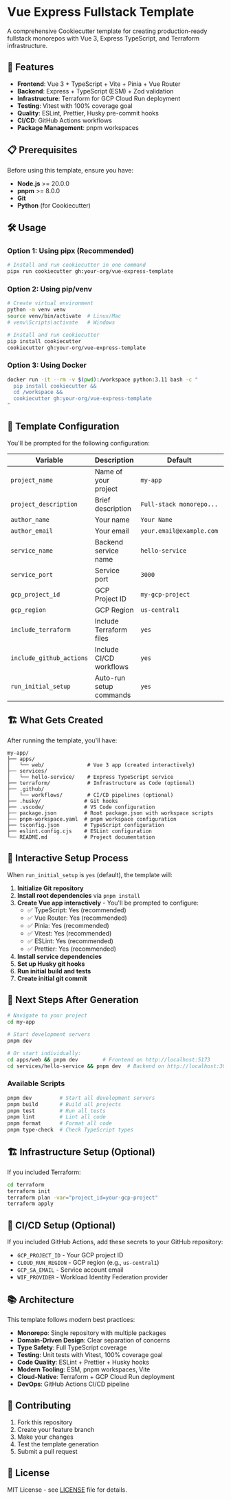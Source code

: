 # Vue Express Fullstack Template

A comprehensive Cookiecutter template for creating production-ready fullstack monorepos with Vue 3, Express TypeScript, and Terraform infrastructure.

## 🚀 Features

- **Frontend**: Vue 3 + TypeScript + Vite + Pinia + Vue Router
- **Backend**: Express + TypeScript (ESM) + Zod validation
- **Infrastructure**: Terraform for GCP Cloud Run deployment
- **Testing**: Vitest with 100% coverage goal
- **Quality**: ESLint, Prettier, Husky pre-commit hooks
- **CI/CD**: GitHub Actions workflows
- **Package Management**: pnpm workspaces

## 📋 Prerequisites

Before using this template, ensure you have:

- **Node.js** >= 20.0.0
- **pnpm** >= 8.0.0  
- **Git**
- **Python** (for Cookiecutter)

## 🛠️ Usage

### Option 1: Using pipx (Recommended)

```bash
# Install and run cookiecutter in one command
pipx run cookiecutter gh:your-org/vue-express-template
```

### Option 2: Using pip/venv

```bash
# Create virtual environment
python -m venv venv
source venv/bin/activate  # Linux/Mac
# venv\Scripts\activate   # Windows

# Install and run cookiecutter
pip install cookiecutter
cookiecutter gh:your-org/vue-express-template
```

### Option 3: Using Docker

```bash
docker run -it --rm -v $(pwd):/workspace python:3.11 bash -c "
  pip install cookiecutter && 
  cd /workspace && 
  cookiecutter gh:your-org/vue-express-template
"
```

## 📝 Template Configuration

You'll be prompted for the following configuration:

| Variable | Description | Default | Example |
|----------|-------------|---------|---------|
| `project_name` | Name of your project | `my-app` | `awesome-saas` |
| `project_description` | Brief description | `Full-stack monorepo...` | `My awesome SaaS platform` |
| `author_name` | Your name | `Your Name` | `John Doe` |
| `author_email` | Your email | `your.email@example.com` | `john@example.com` |
| `service_name` | Backend service name | `hello-service` | `api-service` |
| `service_port` | Service port | `3000` | `8080` |
| `gcp_project_id` | GCP Project ID | `my-gcp-project` | `my-saas-prod` |
| `gcp_region` | GCP Region | `us-central1` | `europe-west1` |
| `include_terraform` | Include Terraform files | `yes` | `yes/no` |
| `include_github_actions` | Include CI/CD workflows | `yes` | `yes/no` |
| `run_initial_setup` | Auto-run setup commands | `yes` | `yes/no` |

## 🏗️ What Gets Created

After running the template, you'll have:

```
my-app/
├── apps/
│   └── web/              # Vue 3 app (created interactively)
├── services/
│   └── hello-service/    # Express TypeScript service
├── terraform/            # Infrastructure as Code (optional)
├── .github/
│   └── workflows/        # CI/CD pipelines (optional)
├── .husky/              # Git hooks
├── .vscode/             # VS Code configuration
├── package.json         # Root package.json with workspace scripts
├── pnpm-workspace.yaml  # pnpm workspace configuration
├── tsconfig.json        # TypeScript configuration
├── eslint.config.cjs    # ESLint configuration
└── README.md            # Project documentation
```

## 🎯 Interactive Setup Process

When `run_initial_setup` is `yes` (default), the template will:

1. **Initialize Git repository**
2. **Install root dependencies** via `pnpm install`
3. **Create Vue app interactively** - You'll be prompted to configure:
   - ✅ TypeScript: Yes (recommended)
   - ✅ Vue Router: Yes (recommended)  
   - ✅ Pinia: Yes (recommended)
   - ✅ Vitest: Yes (recommended)
   - ✅ ESLint: Yes (recommended)
   - ✅ Prettier: Yes (recommended)
4. **Install service dependencies**
5. **Set up Husky git hooks**
6. **Run initial build and tests**
7. **Create initial git commit**

## 🚀 Next Steps After Generation

```bash
# Navigate to your project
cd my-app

# Start development servers
pnpm dev

# Or start individually:
cd apps/web && pnpm dev        # Frontend on http://localhost:5173
cd services/hello-service && pnpm dev  # Backend on http://localhost:3000
```

### Available Scripts

```bash
pnpm dev         # Start all development servers
pnpm build       # Build all projects
pnpm test        # Run all tests
pnpm lint        # Lint all code
pnpm format      # Format all code
pnpm type-check  # Check TypeScript types
```

## 🏗️ Infrastructure Setup (Optional)

If you included Terraform:

```bash
cd terraform
terraform init
terraform plan -var="project_id=your-gcp-project"
terraform apply
```

## 🔄 CI/CD Setup (Optional)

If you included GitHub Actions, add these secrets to your GitHub repository:

- `GCP_PROJECT_ID` - Your GCP project ID
- `CLOUD_RUN_REGION` - GCP region (e.g., `us-central1`)
- `GCP_SA_EMAIL` - Service account email
- `WIF_PROVIDER` - Workload Identity Federation provider

## 📚 Architecture

This template follows modern best practices:

- **Monorepo**: Single repository with multiple packages
- **Domain-Driven Design**: Clear separation of concerns
- **Type Safety**: Full TypeScript coverage
- **Testing**: Unit tests with Vitest, 100% coverage goal
- **Code Quality**: ESLint + Prettier + Husky hooks
- **Modern Tooling**: ESM, pnpm workspaces, Vite
- **Cloud-Native**: Terraform + GCP Cloud Run deployment
- **DevOps**: GitHub Actions CI/CD pipeline

## 🤝 Contributing

1. Fork this repository
2. Create your feature branch
3. Make your changes
4. Test the template generation
5. Submit a pull request

## 📄 License

MIT License - see [LICENSE](LICENSE) file for details.